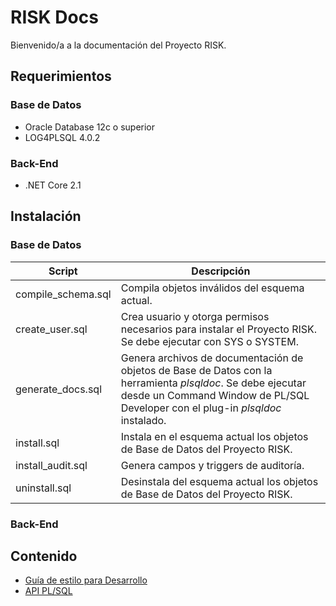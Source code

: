 # RISK Docs

Bienvenido/a a la documentación del Proyecto RISK.

## Requerimientos
### Base de Datos
* Oracle Database 12c o superior
* LOG4PLSQL 4.0.2

### Back-End
* .NET Core 2.1

## Instalación
### Base de Datos
Script|Descripción
------|-----------
compile_schema.sql|Compila objetos inválidos del esquema actual.
create_user.sql|Crea usuario y otorga permisos necesarios para instalar el Proyecto RISK. Se debe ejecutar con SYS o SYSTEM.
generate_docs.sql|Genera archivos de documentación de objetos de Base de Datos con la herramienta *plsqldoc*. Se debe ejecutar desde un Command Window de PL/SQL Developer con el plug-in *plsqldoc* instalado.
install.sql|Instala en el esquema actual los objetos de Base de Datos del Proyecto RISK.
install_audit.sql|Genera campos y triggers de auditoría.
uninstall.sql|Desinstala del esquema actual los objetos de Base de Datos del Proyecto RISK.

### Back-End

## Contenido
* [Guía de estilo para Desarrollo](database/styleguide.md)
* [API PL/SQL](database/plsqldoc/index.html)